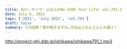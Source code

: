 ```yaml
---
title: 石川・ホンマ・ぶるんのBe-SIDE Your Life! vol.791-1
date: July 5, 2021
tags: ['2021', 'July 2021', 'vol.791']
draft: false
summary: 7/9収録！雨が続きますね…今日はぶるんさんとお届け！
---
```


http://project-phi.ddo.jp/ishikawa/ishikawa791_1.mp3